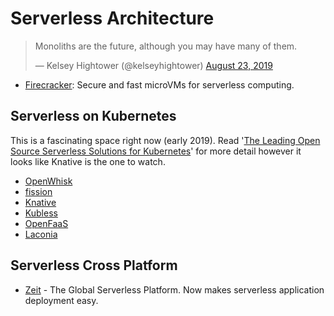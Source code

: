 # Serverless Architecture

<blockquote class="twitter-tweet"><p lang="en" dir="ltr">Monoliths are the future, although you may have many of them.</p>&mdash; Kelsey Hightower (@kelseyhightower) <a href="https://twitter.com/kelseyhightower/status/1164928274247499777">August 23, 2019</a></blockquote>

* [Firecracker](https://firecracker-microvm.github.io/): Secure and fast microVMs for serverless computing.


## Serverless on Kubernetes

This is a fascinating space right now (early 2019). Read '[The Leading Open Source Serverless Solutions for Kubernetes](https://gravitational.com/blog/serverless-on-kubernetes/)' for more detail however it looks like Knative is the one to watch.

* [OpenWhisk](https://openwhisk.apache.org/)
* [fission](https://fission.io/)
* [Knative](https://cloud.google.com/knative/)
* [Kubless](https://kubeless.io/)
* [OpenFaaS](https://www.openfaas.com/)
* [Laconia](https://laconiajs.io/)

## Serverless Cross Platform

* [Zeit](https://zeit.co/) - The Global Serverless Platform. Now makes serverless application deployment easy.
